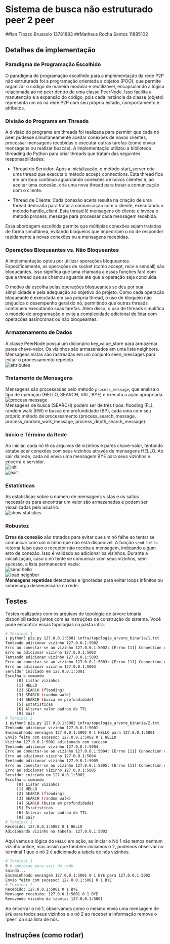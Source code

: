 # Sistema de busca não estruturado peer 2 peer

##Ian Tiozzo Brussolo 13781883
##Matheus Rocha Santos 11885102

## Detalhes de implementação

### Paradigma de Programação Escolhido
O paradigma de programação escolhido para a implementação da rede P2P não estruturada foi a programação orientada a objetos (POO), que permite organizar o código de maneira modular e reutilizável, encapsulando a lógica relacionada ao nó peer dentro de uma classe PeerNode. Isso facilita a manutenção e a expansão do código, pois cada instância da classe (objeto) representa um nó na rede P2P com seu próprio estado, comportamento e atributos.

### Divisão do Programa em Threads
A divisão do programa em threads foi realizada para permitir que cada nó peer pudesse simultaneamente aceitar conexões de novos clientes, processar mensagens recebidas e executar outras tarefas (como enviar mensagens ou realizar buscas). A implementação utilizou a biblioteca threading do Python para criar threads que tratam das seguintes responsabilidades:

- Thread do Servidor: Após a inicialização, o método start_server cria uma thread que executa o método accept_connections. Esta thread fica em um loop contínuo aguardando conexões de novos clientes e, ao aceitar uma conexão, cria uma nova thread para tratar a comunicação com o cliente.

- Thread de Cliente: Cada conexão aceita resulta na criação de uma thread dedicada para tratar a comunicação com o cliente, executando o método handle_client. Esta thread lê mensagens do cliente e invoca o método process_message para processar cada mensagem recebida.

Essa abordagem escolhida permite que múltiplas conexões sejam tratadas de forma simultânea, evitando bloqueios que impediriam o nó de responder rapidamente a novas conexões ou a mensagens recebidas.

### Operações Bloqueantes vs. Não Bloqueantes
A implementação optou por utilizar operações bloqueantes. Especificamente, as operações de socket (como accept, recv e sendall) são bloqueantes. Isso significa que uma chamada a essas funções fará com que a thread que as chamou aguarde até que a operação seja concluída.

O motivo da escolha pelas operações bloqueantes se deu por sua simplicidade e pela adequação ao objetivo do projeto. Como cada operação bloqueante é executada em sua própria thread, o uso de bloqueio não prejudica o desempenho geral do nó, permitindo que outras threads continuem executando suas tarefas. Além disso, o uso de threads simplifica o modelo de programação e evita a complexidade adicional de lidar com operações assíncronas ou não bloqueantes.

### Armazenamento de Dados
A classe PeerNode possui um dicionário key_value_store para armazenar pares chave-valor.
Os vizinhos são armazenados em uma lista neighbors.
Mensagens vistas são rastreadas em um conjunto seen_messages para evitar o processamento repetido.<br>
![attributes](images/attributes.png)

### Tratamento de Mensagens
Mensagens são processadas pelo método `process_message`, que analisa o tipo de operação (HELLO, SEARCH, VAL, BYE) e executa a ação apropriada. <br>
![process message](images/process_message.png)<br>
Mensagens de busca (SEARCH) podem ser de três tipos: flooding (FL), random walk (RW) e busca em profundidade (BP), cada uma com seu próprio método de processamento (process_search_message, process_random_walk_message, process_depth_search_message).

### Início e Término da Rede
Ao iniciar, cada nó lê os arquivos de vizinhos e pares chave-valor, tentando estabelecer conexões com seus vizinhos através de mensagens HELLO.
Ao sair da rede, cada nó envia uma mensagem BYE para seus vizinhos e encerra o servidor.<br>
![init](images/init.png)<br>
![exit](images/exit.png)

### Estatísticas
As estatísticas sobre o número de mensagens vistas e os saltos necessários para encontrar um valor são armazenadas e podem ser visualizadas pelo usuário.<br>
![show statistics](images/show_statistics.png)

### Robustez
<b>Erros de conexão</b> são tratados para evitar que um nó falhe ao tentar se comunicar com um vizinho que não está disponível. A função `send_hello` retorna falso caso o receptor não receba a mensagem, indicando algum erro de conexão. Isso é validado ao adicionar os vizinhos. Durante a inicialização, caso o nó tente se comunicar com seus vizinhos, sem sucesso, a lista permanecerá vazia:<br>
![send hello](images/send_hello.png) <br> ![load neighbor](images/load_neighbors.png) <br>
<b>Mensagens repetidas</b>  detectadas e ignoradas para evitar loops infinitos ou sobrecarga desnecessária na rede.<br>

## Testes
Testes realizados com os arquivos de topologia de árvore binária disponibilizados juntos com as instruções de construção do sistema.
Você pode encontrar essas topologias na pasta infra.

```bash
# Terminal 1
❯ python3 p2p.py 127.0.0.1:5001 infra/topologia_arvore_binaria/1.txt
Tentando adicionar vizinho 127.0.0.1:5002
Erro ao conectar-se ao vizinho 127.0.0.1:5002: [Errno 111] Connection refused
Erro ao adicionar vizinho 127.0.0.1:5002
Tentando adicionar vizinho 127.0.0.1:5003
Erro ao conectar-se ao vizinho 127.0.0.1:5003: [Errno 111] Connection refused
Erro ao adicionar vizinho 127.0.0.1:5003
Servidor iniciado em 127.0.0.1:5001
Escolha o comando
     [0] Listar vizinhos
     [1] HELLO
     [2] SEARCH (flooding)
     [3] SEARCH (random walk)
     [4] SEARCH (busca em profundidade)
     [5] Estatisticas
     [6] Alterar valor padrao de TTL
     [9] Sair
# Terminal 2
❯ python3 p2p.py 127.0.0.1:5002 infra/topologia_arvore_binaria/2.txt
Tentando adicionar vizinho 127.0.0.1:5001
Encaminhando mensagem 127.0.0.1:5002 0 1 HELLO para 127.0.0.1:5001
Envio feito com sucesso: 127.0.0.1:5002 0 1 HELLO
Vizinho 127.0.0.1:5001 adicionado com sucesso
Tentando adicionar vizinho 127.0.0.1:5004
Erro ao conectar-se ao vizinho 127.0.0.1:5004: [Errno 111] Connection refused
Erro ao adicionar vizinho 127.0.0.1:5004
Tentando adicionar vizinho 127.0.0.1:5005
Erro ao conectar-se ao vizinho 127.0.0.1:5005: [Errno 111] Connection refused
Erro ao adicionar vizinho 127.0.0.1:5005
Servidor iniciado em 127.0.0.1:5002
Escolha o comando
     [0] Listar vizinhos
     [1] HELLO
     [2] SEARCH (flooding)
     [3] SEARCH (random walk)
     [4] SEARCH (busca em profundidade)
     [5] Estatisticas
     [6] Alterar valor padrao de TTL
     [9] Sair
# Terminal 1
Recebido: 127.0.0.1:5002 0 1 HELLO
Adicionando vizinho na tabela: 127.0.0.1:5002
```

Aqui vemos a lógica do `HELLO` em ação, ao iniciar o Nó 1 não temos nenhum vizinho online, mas assim que também iniciamos o 2, podemos observar no terminal 1 que o nó 2 é adicionado a tabela de nós vizinhos.

```bash
# Terminal 1
9 # operacao para sair da rede
Saindo...
Encaminhando mensagem 127.0.0.1:5001 0 1 BYE para 127.0.0.1:5002
Envio feito com sucesso: 127.0.0.1:5001 0 1 BYE
# Terminal 2
Recebido: 127.0.0.1:5001 0 1 BYE
Mensagem recebida: 127.0.0.1:5001 0 1 BYE
Removendo vizinho da tabela: 127.0.0.1:5001
```

Ao encerrar o nó 1, observamos como o mesmo envia uma mensagem de `BYE` para todos seus vizinhos e o nó 2 ao receber a informação remove o 'peer' da sua lista de nós.

## Instruções (como rodar)

